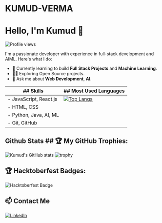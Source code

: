 # KUMUD-VERMA
# Hello, I'm Kumud 👋

![Profile views](https://komarev.com/ghpvc/?username=KUMUD-TECH)

I'm a passionate developer with experience in full-stack development and AIML. Here's what I do:

- 🌱 Currently learning to build **Full Stack Projects** and **Machine Learning**.
- 👨‍💻 Exploring Open Source projects.
- 💬 Ask me about **Web Development**, **AI**.

| ## Skills                      | ## Most Used Languages                                                                                        |
|-----------------------------|---------------------------------------------------------------------------------------------------------------|
| - JavaScript, React.js      |[![Top Langs](https://github-readme-stats.vercel.app/api/top-langs/?username=KUMUD-TECH&layout=pie)](https://github.com/anuraghazra/github-readme-stats)|
| - HTML, CSS                 |                                                                                                                                                          |
| - Python, Java, AI, ML      |                                                                                                                                                          |
| - Git, GitHub               |                                                                                                                                                          |


 ## Github Stats               ## 🏆 My GitHub Trophies:

![Kumud's GitHub stats](https://github-readme-stats.vercel.app/api?username=KUMUD-TECH&show_icons=true&hide_title=true)  ![trophy](https://github-profile-trophy.vercel.app/?username=KUMUD-TECH&column=4&theme=dark)

## 🏆 Hacktoberfest Badges:
![Hacktoberfest Badge](https://holopin.me/@kumudtech)


## 📫 Contact Me
[![LinkedIn](https://img.shields.io/badge/LinkedIn-blue?logo=linkedin&logoColor=white&style=for-the-badge)](https://www.linkedin.com/in/kumud-verma-1sd9)




